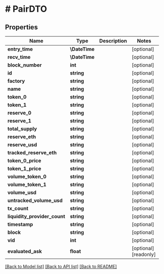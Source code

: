 # # PairDTO

## Properties

Name | Type | Description | Notes
------------ | ------------- | ------------- | -------------
**entry_time** | **\DateTime** |  | [optional]
**recv_time** | **\DateTime** |  | [optional]
**block_number** | **int** |  | [optional]
**id** | **string** |  | [optional]
**factory** | **string** |  | [optional]
**name** | **string** |  | [optional]
**token_0** | **string** |  | [optional]
**token_1** | **string** |  | [optional]
**reserve_0** | **string** |  | [optional]
**reserve_1** | **string** |  | [optional]
**total_supply** | **string** |  | [optional]
**reserve_eth** | **string** |  | [optional]
**reserve_usd** | **string** |  | [optional]
**tracked_reserve_eth** | **string** |  | [optional]
**token_0_price** | **string** |  | [optional]
**token_1_price** | **string** |  | [optional]
**volume_token_0** | **string** |  | [optional]
**volume_token_1** | **string** |  | [optional]
**volume_usd** | **string** |  | [optional]
**untracked_volume_usd** | **string** |  | [optional]
**tx_count** | **string** |  | [optional]
**liquidity_provider_count** | **string** |  | [optional]
**timestamp** | **string** |  | [optional]
**block** | **string** |  | [optional]
**vid** | **int** |  | [optional]
**evaluated_ask** | **float** |  | [optional] [readonly]

[[Back to Model list]](../../README.md#models) [[Back to API list]](../../README.md#endpoints) [[Back to README]](../../README.md)
